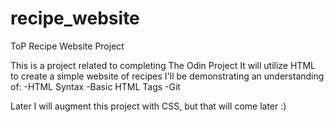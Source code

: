 # recipe_website
ToP Recipe Website Project

This is a project related to completing The Odin Project
It will utilize HTML to create a simple website of recipes
I'll be demonstrating an understanding of:
	-HTML Syntax
	-Basic HTML Tags
	-Git

Later I will augment this project with CSS, but that will come later :)
